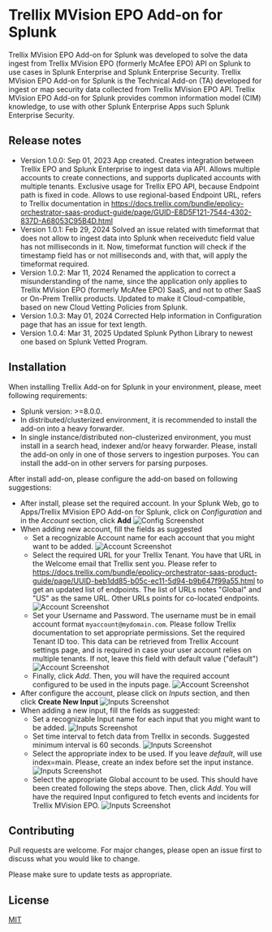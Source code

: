 # Trellix MVision EPO Add-on for Splunk

Trellix MVision EPO Add-on for Splunk was developed to solve the data ingest from Trellix MVision EPO (formerly McAfee EPO) API on Splunk to use cases in Splunk Enterprise and Splunk Enterprise Security. Trellix MVision EPO Add-on for Splunk is the Technical Add-on (TA) developed for ingest or map security data collected from Trellix MVision EPO API. Trellix MVision EPO Add-on for Splunk provides common information model (CIM) knowledge, to use with other Splunk Enterprise Apps such Splunk Enterprise Security.

## Release notes

* Version 1.0.0: Sep 01, 2023 App created. Creates integration between Trellix EPO and Splunk Enterprise to ingest data via API. Allows multiple accounts to create connections, and supports duplicated accounts with multiple tenants. Exclusive usage for Trellix EPO API, because Endpoint path is fixed in code. Allows to use regional-based Endpoint URL, refers to Trellix documentation in <https://docs.trellix.com/bundle/epolicy-orchestrator-saas-product-guide/page/GUID-E8D5F121-7544-4302-837D-A68053C95B4D.html>
* Version 1.0.1: Feb 29, 2024
Solved an issue related with timeformat that does not allow to ingest data into Splunk when receivedutc field value has not milliseconds in it. Now, timeformat function will check if the timestamp field has or not milliseconds and, with that, will apply the timeformat required.
* Version 1.0.2: Mar 11, 2024
Renamed the application to correct a misunderstanding of the name, since the application only applies to Trellix MVision EPO (formerly McAfee EPO) SaaS, and not to other SaaS or On-Prem Trellix products. Updated to make it Cloud-compatible, based on new Cloud Vetting Policies from Splunk.
* Version 1.0.3: May 01, 2024
Corrected Help information in Configuration page that has an issue for text length.
* Version 1.0.4: Mar 31, 2025
Updated Splunk Python Library to newest one based on Splunk Vetted Program.

## Installation

When installing Trellix Add-on for Splunk in your environment, please, meet following requirements:

* Splunk version: >=8.0.0.
* In distributed/clusterized environment, it is recommended to install the add-on into a heavy forwarder.
* In single instance/distributed non-clusterized environment, you must install in a search head, indexer and/or heavy forwarder. Please, install the add-on only in one of those servers to ingestion purposes. You can install the add-on in other servers for parsing purposes.

After install add-on, please configure the add-on based on following suggestions:

* After install, please set the required account. In your Splunk Web, go to Apps/Trellix MVision EPO Add-on for Splunk, click on *Configuration* and in the *Account* section, click **Add**
![Config Screenshot](screenshots/config_screen_1.png)
* When adding new account, fill the fields as suggested
  * Set a recognizable Account name for each account that you might want to be added.
![Account Screenshot](screenshots/add_account_1.png)
  * Select the required URL for your Trellix Tenant. You have that URL in the Welcome email that Trellix sent you. Please refer to <https://docs.trellix.com/bundle/epolicy-orchestrator-saas-product-guide/page/UUID-beb1dd85-b05c-ec11-5d94-b9b647f99a55.html> to get an updated list of endpoints. The list of URLs notes "Global" and "US" as the same URL. Other URLs points for co-located endpoints.
![Account Screenshot](screenshots/add_account_2.png)
  * Set your Username and Password. The username must be in email account format `myaccount@mydomain.com`. Please follow Trellix documentation to set appropriate permissions. Set the required Tenant ID too. This data can be retrieved from Trellix Account settings page, and is required in case your user account relies on multiple tenants. If not, leave this field with default value ("default")
![Account Screenshot](screenshots/add_account_3.png)
  * Finally, click *Add*. Then, you will have the required account configured to be used in the inputs page.
![Account Screenshot](screenshots/config_screen_2.png)
* After configure the account, please click on *Inputs* section, and then click **Create New Input**
![Inputs Screenshot](screenshots/input_screen_1.png)
* When adding a new input, fill the fields as suggested:
  * Set a recognizable Input name for each input that you might want to be added.
![Inputs Screenshot](screenshots/add_input_1.png)
  * Set time interval to fetch data from Trellix in seconds. Suggested minimum interval is 60 seconds.
![Inputs Screenshot](screenshots/add_input_2.png)
  * Select the appropriate index to be used. If you leave *default*, will use index=main. Please, create an index before set the input instance.
![Inputs Screenshot](screenshots/add_input_3.png)
  * Select the appropriate Global account to be used. This should have been created following the steps above. Then, click *Add*. You will have the required Input configured to fetch events and incidents for Trellix MVision EPO.
![Inputs Screenshot](screenshots/add_input_4.png)

## Contributing

Pull requests are welcome. For major changes, please open an issue first to discuss what you would like to change.

Please make sure to update tests as appropriate.

## License

[MIT](https://choosealicense.com/licenses/mit/)
